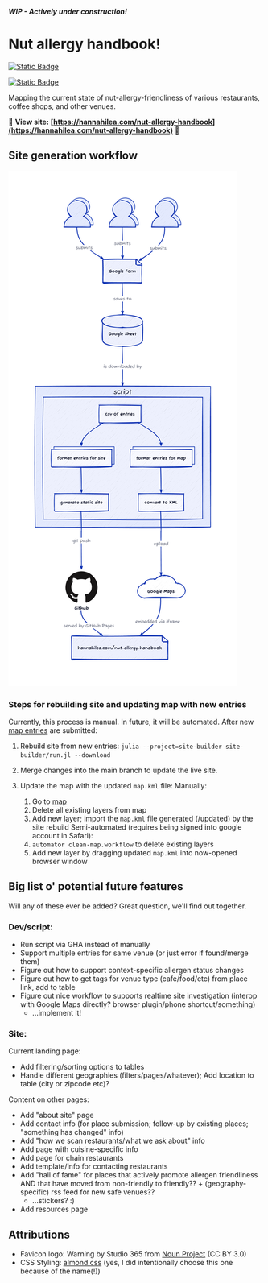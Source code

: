 _**WIP - Actively under construction!**_

# Nut allergy handbook! 

[<img alt="Static Badge" src="https://img.shields.io/badge/%F0%9F%AA%B4%20Houseplant%20-x?style=flat&amp;label=Project%20type&amp;color=1E1E1D">](https://www.hannahilea.com/blog/houseplant-programming)

[<img alt="Static Badge" src="https://img.shields.io/badge/%F0%9F%8F%B3%EF%B8%8F%E2%80%8D%F0%9F%8C%88%20Gay%20Agenda%20License%201.0%20%F0%9F%8F%B3%EF%B8%8F%E2%80%8D%E2%9A%A7%EF%B8%8F-x?style=flat&amp;label=License&amp;color=FDF2F8">](./LICENSE.md)


Mapping the current state of nut-allergy-friendliness of various restaurants, coffee shops, and other venues. 

🥳 **View site: [https://hannahilea.com/nut-allergy-handbook](https://hannahilea.com/nut-allergy-handbook)** 🥳

## Site generation workflow

![](./assets/workflow-plot.png)

### Steps for rebuilding site and updating map with new entries

Currently, this process is manual. In future, it will be automated. After new [map entries](https://forms.gle/qx1TQDyGLTcRK7NKA) are submitted:

1. Rebuild site from new entries: `julia --project=site-builder site-builder/run.jl --download`

2. Merge changes into the main branch to update the live site.

2. Update the map with the updated `map.kml` file:
  Manually:
    1. Go to [map](https://www.google.com/maps/d/u/0/edit?mid=1ByVtx0dsYJ8E_suvTlCRM363DHYZ6Io&ll=42.375241545463325%2C-71.11262795632939&z=14)
    2. Delete all existing layers from map
    3. Add new layer; import the `map.kml` file generated (/updated) by the site rebuild
  Semi-automated (requires being signed into google account in Safari):
    1. `automator clean-map.workflow` to delete existing layers
    2. Add new layer by dragging updated `map.kml` into now-opened browser window

## Big list o' potential future features

Will any of these ever be added? Great question, we'll find out together.

### Dev/script:
- Run script via GHA instead of manually
- Support multiple entries for same venue (or just error if found/merge them)
- Figure out how to support context-specific allergen status changes
- Figure out how to get tags for venue type (cafe/food/etc) from place link, add to table
- Figure out nice workflow to supports realtime site investigation (interop with Google Maps directly? browser plugin/phone shortcut/something)
  - ...implement it!

### Site: 

Current landing page:
- Add filtering/sorting options to tables
- Handle different geographies (filters/pages/whatever); Add location to table (city or zipcode etc)?

Content on other pages:
- Add "about site" page
- Add contact info (for place submission; follow-up by existing places; "something has changed" info)
- Add "how we scan restaurants/what we ask about" info
- Add page with cuisine-specific info
- Add page for chain restaurants 
- Add template/info for contacting restaurants
- Add "hall of fame" for places that actively promote allergen friendliness AND that have moved from non-friendly to friendly?? + (geography-specific) rss feed for new safe venues??
  - ...stickers? :) 
- Add resources page

## Attributions

- Favicon logo: Warning by Studio 365 from <a href="https://thenounproject.com/browse/icons/term/warning/" target="_blank" title="Warning Icons">Noun Project</a> (CC BY 3.0)
- CSS Styling: [almond.css](https://github.com/alvaromontoro/almond.css) (yes, I did intentionally choose this one because of the name(!))
